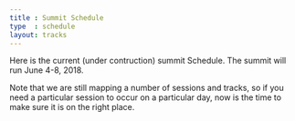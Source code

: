 ```yaml
---
title : Summit Schedule
type  : schedule
layout: tracks
---
```


Here is the current (under contruction) summit Schedule.  The summit will run June 4-8, 2018.

Note that we are still mapping a number of sessions and tracks, so if you need
a particular session to occur on a particular day, now is the time to make sure it is on the right place.
